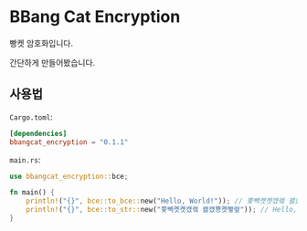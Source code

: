 # **BBang Cat Encryption**

빵켓 암호화입니다.

간단하게 만들어봤습니다.

## **사용법**

`Cargo.toml`:
```toml
[dependencies]
bbangcat_encryption = "0.1.1"
```

`main.rs`:
```rust
use bbangcat_encryption::bce;

fn main() {
    println!("{}", bce::to_bce::new("Hello, World!")); // 뿢빽콋콋컜랰 쾛컜뿅콋뺗렾
    println!("{}", bce::to_str::new("뿢빽콋콋컜랰 쾛컜뿅콋뺗렾")); // Hello, World!
}

```

